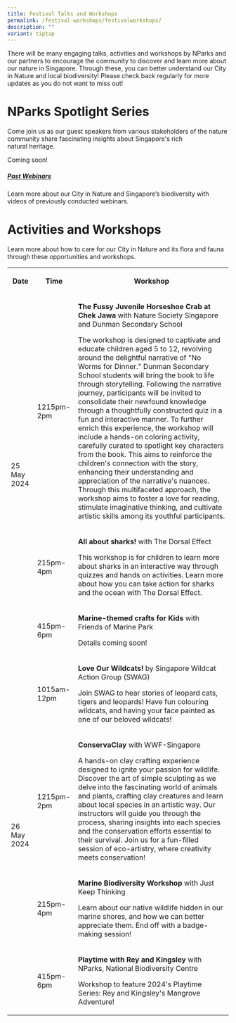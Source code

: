 ```yaml
---
title: Festival Talks and Workshops
permalink: /festival-workshops/festivalworkshops/
description: ""
variant: tiptap
---
```

<p>There will be many engaging talks, activities and workshops by NParks
and our partners to encourage the community to discover and learn more
about our nature in Singapore. Through these, you can better understand
our City in Nature and local biodiversity! Please check back regularly
for more updates as you do not want to miss out!</p>
<h1><strong>NParks Spotlight Series</strong></h1>
<p>Come join us as our guest speakers from various stakeholders of the nature
community share fascinating insights about Singapore's rich natural&nbsp;heritage.</p>
<p></p>
<p>Coming soon!</p>
<p></p>
<h5><a href="https://www.youtube.com/playlist?list=PL1_Eb2Fa0jUdJYSx_OSRUEHj9b8V9_Z0G" rel="noopener noreferrer nofollow" target="_blank">Past Webinars</a></h5>
<p>Learn more about our City in Nature and Singapore’s biodiversity with
videos of previously conducted webinars.</p>
<h1><strong>Activities and Workshops</strong></h1>
<p>Learn more about how to care for our City in Nature and its flora and
fauna through these opportunities and workshops.</p>
<table>
<tbody>
<tr>
<th rowspan="1" colspan="1">
<p>Date</p>
</th>
<th rowspan="1" colspan="1">
<p>Time</p>
</th>
<th rowspan="1" colspan="1">
<p>Workshop</p>
</th>
</tr>
<tr>
<td rowspan="3" colspan="1">
<p>25 May 2024</p>
</td>
<td rowspan="1" colspan="1">
<p>1215pm-2pm</p>
</td>
<td rowspan="1" colspan="1">
<p><strong>The Fussy Juvenile Horseshoe Crab at Chek Jawa </strong>with Nature
Society Singapore and Dunman Secondary School</p>
<p></p>
<p>The workshop is designed to captivate and educate children aged 5 to 12,
revolving around the delightful narrative of "No Worms for Dinner." Dunman
Secondary School students will bring the book to life through storytelling.
Following the narrative journey, participants will be invited to consolidate
their newfound knowledge through a thoughtfully constructed quiz in a fun
and interactive manner. To further enrich this experience, the workshop
will include a hands-on coloring activity, carefully curated to spotlight
key characters from the book. This aims to reinforce the children's connection
with the story, enhancing their understanding and appreciation of the narrative's
nuances. Through this multifaceted approach, the workshop aims to foster
a love for reading, stimulate imaginative thinking, and cultivate artistic
skills among its youthful participants.</p>
</td>
</tr>
<tr>
<td rowspan="1" colspan="1">
<p>215pm-4pm</p>
</td>
<td rowspan="1" colspan="1">
<p><strong>All about sharks! </strong>with The Dorsal Effect</p>
<p></p>
<p>This workshop is for children to learn more about sharks in an interactive
way through quizzes and hands on activities. Learn more about how you can
take action for sharks and the ocean with The Dorsal Effect.</p>
</td>
</tr>
<tr>
<td rowspan="1" colspan="1">
<p>415pm-6pm</p>
</td>
<td rowspan="1" colspan="1">
<p><strong>Marine-themed crafts for Kids </strong>with Friends of Marine
Park</p>
<p></p>
<p>Details coming soon!</p>
</td>
</tr>
<tr>
<td rowspan="4" colspan="1">
<p>26 May 2024</p>
</td>
<td rowspan="1" colspan="1">
<p>1015am-12pm</p>
</td>
<td rowspan="1" colspan="1">
<p><strong>Love Our Wildcats! </strong>by Singapore Wildcat Action Group
(SWAG)</p>
<p></p>
<p>Join SWAG to hear stories of leopard cats, tigers and leopards! Have fun
colouring wildcats, and having your face painted as one of our beloved
wildcats!</p>
</td>
</tr>
<tr>
<td rowspan="1" colspan="1">
<p>1215pm-2pm</p>
</td>
<td rowspan="1" colspan="1">
<p><strong>ConservaClay </strong>with WWF-Singapore</p>
<p></p>
<p>A hands-on clay crafting experience designed to ignite your passion for
wildlife. Discover the art of simple sculpting as we delve into the fascinating
world of animals and plants, crafting clay creatures and learn about local
species in an artistic way. Our instructors will guide you through the
process, sharing insights into each species and the conservation efforts
essential to their survival. Join us for a fun-filled session of eco-artistry,
where creativity meets conservation!</p>
</td>
</tr>
<tr>
<td rowspan="1" colspan="1">
<p>215pm-4pm</p>
</td>
<td rowspan="1" colspan="1">
<p><strong>Marine Biodiversity Workshop</strong> with Just Keep Thinking</p>
<p></p>
<p>Learn about our native wildlife hidden in our marine shores, and how we
can better appreciate them. End off with a badge-making session!</p>
</td>
</tr>
<tr>
<td rowspan="1" colspan="1">
<p>415pm-6pm</p>
</td>
<td rowspan="1" colspan="1">
<p><strong>Playtime with Rey and Kingsley</strong> with NParks, National Biodiversity
Centre</p>
<p></p>
<p>Workshop to feature 2024's Playtime Series: Rey and Kingsley's Mangrove
Adventure!</p>
</td>
</tr>
</tbody>
</table>
<p></p>